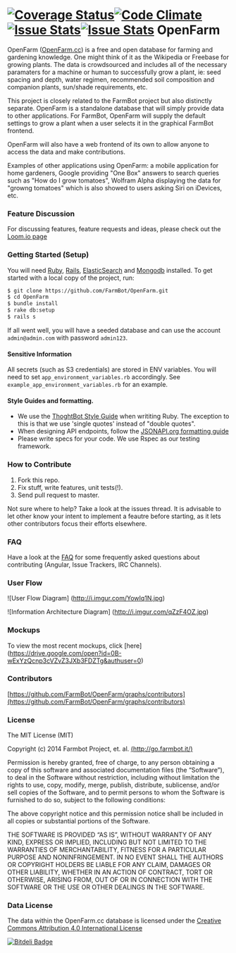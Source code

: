 [![Coverage Status](https://coveralls.io/repos/FarmBot/OpenFarm/badge.png)](https://coveralls.io/r/FarmBot/OpenFarm)[![Code Climate](https://codeclimate.com/github/FarmBot/OpenFarm/badges/gpa.svg)](https://codeclimate.com/github/FarmBot/OpenFarm)[![Issue Stats](http://issuestats.com/github/farmbot/openfarm/badge/pr)](http://issuestats.com/github/farmbot/openfarm)[![Issue Stats](http://issuestats.com/github/farmbot/openfarm/badge/issue)](http://issuestats.com/github/farmbot/openfarm)
OpenFarm
========

OpenFarm ([OpenFarm.cc](http://openfarm.cc)) is a free and open database for farming and gardening knowledge. One might think of it as the Wikipedia or Freebase for growing plants. The data is crowdsourced and includes all of the necessary paramaters for a machine or human to successfully grow a plant, ie: seed spacing and depth, water regimen, recommended soil composition and companion plants, sun/shade requirements, etc.

This project is closely related to the FarmBot project but also distinctly separate. OpenFarm is a standalone database that will simply provide data to other applications. For FarmBot, OpenFarm will supply the default settings to grow a plant when a user selects it in the graphical FarmBot frontend.

OpenFarm will also have a web frontend of its own to allow anyone to access the data and make contributions.

Examples of other applications using OpenFarm: a mobile application for home gardeners, Google providing "One Box" answers to search queries such as "How do I grow tomatoes", Wolfram Alpha displaying the data for "growng tomatoes" which is also showed to users asking Siri on iDevices, etc.

### Feature Discussion

For discussing features, feature requests and ideas, please check out the [Loom.io page](https://www.loomio.org/g/yWm14fG6/openfarm-community-development-group)

### Getting Started (Setup)

You will need [Ruby](http://www.ruby-lang.org/en/), [Rails](http://rubyonrails.org/), [ElasticSearch](http://www.elasticsearch.org/) and [Mongodb](http://docs.mongodb.org/manual/installation/) installed. To get started with a local copy of the project, run:

```bash
$ git clone https://github.com/FarmBot/OpenFarm.git
$ cd OpenFarm
$ bundle install
$ rake db:setup
$ rails s
```

If all went well, you will have a seeded database and can use the account `admin@admin.com` with password `admin123`.

#### Sensitive Information

All secrets (such as S3 credentials) are stored in ENV variables. You will need to set `app_environment_variables.rb` accordingly. See `example_app_environment_variables.rb` for an example.

#### Style Guides and formatting.

 * We use the [ThoghtBot Style Guide](https://github.com/thoughtbot/guides/tree/master/style) when writiting Ruby. The exception to this is that we use 'single quotes' instead of "double quotes".
 * When designing API endpoints, follow the [JSONAPI.org formatting guide](http://jsonapi.org/format/)
 * Please write specs for your code. We use Rspec as our testing framework.

### How to Contribute

 1. Fork this repo.
 2. Fix stuff, write features, unit tests(!).
 3. Send pull request to master.

Not sure where to help? Take a look at the issues thread. It is advisable to let other know your intent to implement a feautre before starting, as it lets other contributors focus their efforts elsewhere.

### FAQ

Have a look at the [FAQ](https://github.com/FarmBot/OpenFarm/wiki/FAQ) for some frequently asked questions about contributing (Angular, Issue Trackers, IRC Channels).

### User Flow

![User Flow Diagram] (http://i.imgur.com/YowIq1N.jpg)

![Information Architecture Diagram] (http://i.imgur.com/qZzF4OZ.jpg)

### Mockups

To view the most recent mockups, click [here] (https://drive.google.com/open?id=0B-wExYzQcnp3cVZvZ3JXb3FDZTg&authuser=0)

### Contributors

[https://github.com/FarmBot/OpenFarm/graphs/contributors](https://github.com/FarmBot/OpenFarm/graphs/contributors)

### License

The MIT License (MIT)

Copyright (c) 2014 Farmbot Project, et. al. [(http://go.farmbot.it/)](http://go.farmbot.it/)

Permission is hereby granted, free of charge, to any person obtaining a copy of this software and associated documentation files (the “Software”), to deal in the Software without restriction, including without limitation the rights to use, copy, modify, merge, publish, distribute, sublicense, and/or sell copies of the Software, and to permit persons to whom the Software is furnished to do so, subject to the following conditions:

The above copyright notice and this permission notice shall be included in all copies or substantial portions of the Software.

THE SOFTWARE IS PROVIDED “AS IS”, WITHOUT WARRANTY OF ANY KIND, EXPRESS OR IMPLIED, INCLUDING BUT NOT LIMITED TO THE WARRANTIES OF MERCHANTABILITY, FITNESS FOR A PARTICULAR PURPOSE AND NONINFRINGEMENT. IN NO EVENT SHALL THE AUTHORS OR COPYRIGHT HOLDERS BE LIABLE FOR ANY CLAIM, DAMAGES OR OTHER LIABILITY, WHETHER IN AN ACTION OF CONTRACT, TORT OR OTHERWISE, ARISING FROM, OUT OF OR IN CONNECTION WITH THE SOFTWARE OR THE USE OR OTHER DEALINGS IN THE SOFTWARE.

### Data License

The data within the OpenFarm.cc database is licensed under the [Creative Commons Attribution 4.0 International License](http://creativecommons.org/licenses/by/4.0/)

[![Bitdeli Badge](https://d2weczhvl823v0.cloudfront.net/FarmBot/openfarm/trend.png)](https://bitdeli.com/free "Bitdeli Badge")

